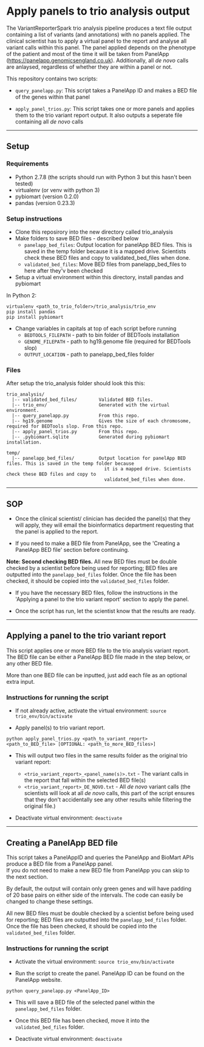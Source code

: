 # Apply panels to trio analysis output

The VariantReporterSpark trio analysis pipeline produces a text file output containing a list of variants (and annotations) with no panels applied.
The clinical scientist has to apply a virtual panel to the report and analyse all variant calls within this panel.
The panel applied depends on the phenotype of the patient and most of the time it will be taken from PanelApp (https://panelapp.genomicsengland.co.uk).
Additionally, all *de novo* calls are anlaysed, regardless of whether they are within a panel or not.

This repository contains two scripts:

- ```query_panelapp.py```: This script takes a PanelApp ID and makes a BED file of the genes within that panel

- ```apply_panel_trios.py```: This script takes one or more panels and applies them to the trio variant report output. It also outputs a seperate file containing all *de novo* calls

---

## Setup

### Requirements  

- Python 2.7.8 (the scripts should run with Python 3 but this hasn't been tested)
- virtualenv (or venv with python 3)
- pybiomart (version 0.2.0)
- pandas (version 0.23.3)

### Setup instructions

- Clone this reposirory into the new directory called trio_analysis
- Make folders to save BED files - described below
  - ```panelapp_bed_files```: Output location for panelApp BED files. This is saved in the temp folder because it is a mapped drive. Scientists check these BED files and copy to validated_bed_files when done.
  - ```validated_bed_files```: Move BED files from panelapp_bed_files to here after they'v been checked
- Setup a virtual environment within this directory, install pandas and pybiomart  

In Python 2:

```
virtualenv <path_to_trio_folder>/trio_analysis/trio_env
pip install pandas
pip install pybiomart
```

- Change variables in capitals at top of each script before running
  - ```BEDTOOLS_FILEPATH``` - path to bin folder of BEDTools installation
  - ```GENOME_FILEPATH``` - path to hg19.genome file (required for BEDTools slop)
  - ```OUTPUT_LOCATION``` - path to panelapp_bed_files folder

### Files

After setup the trio_analysis folder should look this this:  

```
trio_analysis/
  |-- validated_bed_files/        Validated BED files.
  |-- trio_env/                   Generated with the virtual environment.
  |-- query_panelapp.py           From this repo.
  |-- hg19.genome                 Gives the size of each chromosome, required for BEDTools slop. From this repo.
  |-- apply_panel_trios.py        From this repo.
  |-- .pybiomart.sqlite           Generated during pybiomart installation.

temp/
  |-- panelapp_bed_files/         Output location for panelApp BED files. This is saved in the temp folder because
                                    it is a mapped drive. Scientists check these BED files and copy to
                                    validated_bed_files when done.
```

---

## SOP

- Once the clinical scientist/ clinician has decided the panel(s) that they will apply, they will email the bioinformatics department requesting that the panel is applied to the report.

- If you need to make a BED file from PanelApp, see the 'Creating a PanelApp BED file' section before continuing.

**Note: Second checking BED files.**
All new BED files must be double checked by a scientist before being used for reporting; BED files are outputted into the ```panelapp_bed_files``` folder. Once the file has been checked, it should be copied into the ```validated_bed_files``` folder.

- If you have the necessary BED files, follow the instructions in the 'Applying a panel to the trio variant report' section to apply the panel.

- Once the script has run, let the scientist know that the results are ready.

---

## Applying a panel to the trio variant report  

This script applies one or more BED file to the trio analysis variant report.  
The BED file can be either a PanelApp BED file made in the step below, or any other BED file. 

More than one BED file can be inputted, just add each file as an optional extra input.  

### Instructions for running the script

- If not already active, activate the virtual environment: ```source trio_env/bin/activate```

- Apply panel(s) to trio variant report. 

```python apply_panel_trios.py <path_to_variant_report> <path_to_BED_file> [OPTIONAL: <path_to_more_BED_files>]```

- This will output two files in the same results folder as the original trio variant report:
  - ```<trio_variant_report>_<panel_name(s)>.txt``` - The variant calls in the report that fall within the selected BED file(s)
  - ```<trio_variant_report>_DE_NOVO.txt``` - All *de novo* variant calls (the scientists will look at all *de novo* calls, this part of the script ensures that they don't accidentally see any other results while filtering the original file.)

- Deactivate virtual environment: ```deactivate```

---

## Creating a PanelApp BED file  

This script takes a PanelAppID and queries the PanelApp and BioMart APIs produce a BED file from a PanelApp panel.  
If you do not need to make a new BED file from PanelApp you can skip to the next section.  

By default, the output will contain only green genes and will have padding of 20 base pairs on either side of the intervals.
The code can easily be changed to change these settings.  

All new BED files must be double checked by a scientist before being used for reporting; BED files are outputted into the ```panelapp_bed_files``` folder. Once the file has been checked, it should be copied into the ```validated_bed_files``` folder.

### Instructions for running the script

- Activate the virtual environment: ```source trio_env/bin/activate```

- Run the script to create the panel. PanelApp ID can be found on the PanelApp website.  

```python query_panelapp.py <PanelApp_ID>```

- This will save a BED file of the selected panel within the ```panelapp_bed_files``` folder.

- Once this BED file has been checked, move it into the ```validated_bed_files``` folder.

- Deactivate virtual environment: ```deactivate```
